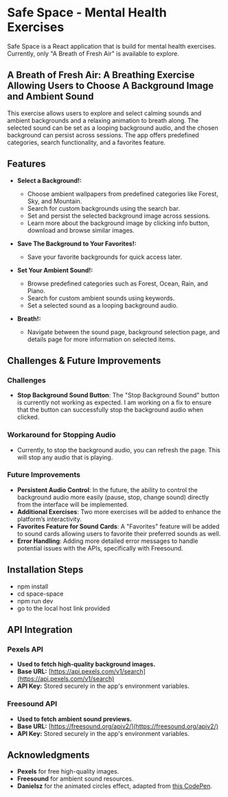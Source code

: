 # Safe Space - Mental Health Exercises 
Safe Space is a React application that is build for mental health exercises. Currently, only "A Breath of Fresh Air" is available to explore.

## A Breath of Fresh Air: A Breathing Exercise Allowing Users to Choose A Background Image and Ambient Sound
 This exercise allows users to explore and select calming sounds and ambient backgrounds and a relaxing animation to breath along. The selected sound can be set as a looping background audio, and the chosen background can persist across sessions. The app offers predefined categories, search functionality, and a favorites feature.

## Features

- **Select a Background!:**
  - Choose ambient wallpapers from predefined categories like Forest, Sky, and Mountain.
  - Search for custom backgrounds using the search bar.
  - Set and persist the selected background image across sessions.
  - Learn more about the background image by clicking info button, download and browse similar images.

- **Save The Background to Your Favorites!:**
  - Save your favorite backgrounds for quick access later.

- **Set Your Ambient Sound!:**
  - Browse predefined categories such as Forest, Ocean, Rain, and Piano.
  - Search for custom ambient sounds using keywords.
  - Set a selected sound as a looping background audio.

- **Breath!:**
  - Navigate between the sound page, background selection page, and details page for more information on selected items.

## Challenges & Future Improvements

### Challenges
- **Stop Background Sound Button**: The "Stop Background Sound" button is currently not working as expected. I am working on a fix to ensure that the button can successfully stop the background audio when clicked.

### Workaround for Stopping Audio
- Currently, to stop the background audio, you can refresh the page. This will stop any audio that is playing.
  
### Future Improvements
- **Persistent Audio Control**: In the future, the ability to control the background audio more easily (pause, stop, change sound) directly from the interface will be implemented.
- **Additional Exercises**: Two more exercises will be added to enhance the platform’s interactivity.
- **Favorites Feature for Sound Cards**: A "Favorites" feature will be added to sound cards allowing users to favorite their preferred sounds as well. 
- **Error Handling**: Adding more detailed error messages to handle potential issues with the APIs, specifically with Freesound. 

## Installation Steps
 - npm install
 - cd space-space
 - npm run dev
 - go to the local host link provided


## API Integration

### Pexels API
- **Used to fetch high-quality background images.**
- **Base URL:** [https://api.pexels.com/v1/search](https://api.pexels.com/v1/search)
- **API Key:** Stored securely in the app's environment variables.

### Freesound API
- **Used to fetch ambient sound previews.**
- **Base URL:** [https://freesound.org/apiv2/](https://freesound.org/apiv2/)
- **API Key:** Stored securely in the app's environment variables.

## Acknowledgments

- **Pexels** for free high-quality images.
- **Freesound** for ambient sound resources.
- **Danielsz** for the animated circles effect, adapted from [this CodePen](https://codepen.io/dani3lsz/pen/vPbBML).